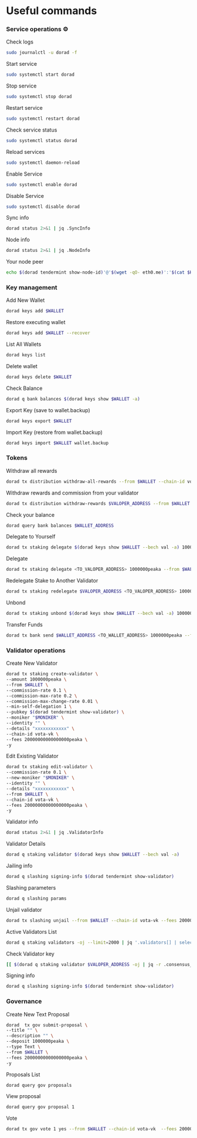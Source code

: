 # Useful commands

### Service operations ⚙️ <a href="#service-operations" id="service-operations"></a>

Check logs

```bash
sudo journalctl -u dorad -f
```

Start service

```bash
sudo systemctl start dorad
```

Stop service

```bash
sudo systemctl stop dorad
```

Restart service

```bash
sudo systemctl restart dorad
```

Check service status

```bash
sudo systemctl status dorad
```

Reload services

```bash
sudo systemctl daemon-reload
```

Enable Service

```bash
sudo systemctl enable dorad
```

Disable Service

```bash
sudo systemctl disable dorad
```

Sync info

```bash
dorad status 2>&1 | jq .SyncInfo
```

Node info

```bash
dorad status 2>&1 | jq .NodeInfo
```

Your node peer

```bash
echo $(dorad tendermint show-node-id)'@'$(wget -qO- eth0.me)':'$(cat $HOME/.dora/config/config.toml | sed -n '/Address to listen for incoming connection/{n;p;}' | sed 's/.*://; s/".*//')
```

### Key management <a href="#key-management" id="key-management"></a>

Add New Wallet

```bash
dorad keys add $WALLET
```

Restore executing wallet

```bash
dorad keys add $WALLET --recover
```

List All Wallets

```bash
dorad keys list
```

Delete wallet

```bash
dorad keys delete $WALLET
```

Check Balance

```bash
dorad q bank balances $(dorad keys show $WALLET -a)
```

Export Key (save to wallet.backup)

```bash
dorad keys export $WALLET
```

Import Key (restore from wallet.backup)

```bash
dorad keys import $WALLET wallet.backup
```

### Tokens <a href="#tokens" id="tokens"></a>



Withdraw all rewards

```bash
dorad tx distribution withdraw-all-rewards --from $WALLET --chain-id vota-vk --fees 20000000000000000peaka
```

Withdraw rewards and commission from your validator

```bash
dorad tx distribution withdraw-rewards $VALOPER_ADDRESS --from $WALLET --commission --chain-id vota-vk --fees 20000000000000000peaka -y
```

Check your balance

```bash
dorad query bank balances $WALLET_ADDRESS
```

Delegate to Yourself

```bash
dorad tx staking delegate $(dorad keys show $WALLET --bech val -a) 1000000peaka --from $WALLET --chain-id vota-vk --fees 20000000000000000peaka -y
```

Delegate

```bash
dorad tx staking delegate <TO_VALOPER_ADDRESS> 1000000peaka --from $WALLET --chain-id vota-vk --fees 20000000000000000peaka -y
```

Redelegate Stake to Another Validator

```bash
dorad tx staking redelegate $VALOPER_ADDRESS <TO_VALOPER_ADDRESS> 1000000peaka --from $WALLET --chain-id vota-vk --fees 20000000000000000peaka -y
```

Unbond

```bash
dorad tx staking unbond $(dorad keys show $WALLET --bech val -a) 1000000peaka --from $WALLET --chain-id vota-vk --fees 20000000000000000peaka -y
```

Transfer Funds

```bash
dorad tx bank send $WALLET_ADDRESS <TO_WALLET_ADDRESS> 1000000peaka --fees 20000000000000000peaka -y
```

### Validator operations <a href="#validator-operations" id="validator-operations"></a>



Create New Validator

```bash
dorad tx staking create-validator \
--amount 1000000peaka \
--from $WALLET \
--commission-rate 0.1 \
--commission-max-rate 0.2 \
--commission-max-change-rate 0.01 \
--min-self-delegation 1 \
--pubkey $(dorad tendermint show-validator) \
--moniker "$MONIKER" \
--identity "" \
--details "xxxxxxxxxxxx" \
--chain-id vota-vk \
--fees 20000000000000000peaka \
-y
```

Edit Existing Validator

```bash
dorad tx staking edit-validator \
--commission-rate 0.1 \
--new-moniker "$MONIKER" \
--identity "" \
--details "xxxxxxxxxxxx" \
--from $WALLET \
--chain-id vota-vk \
--fees 20000000000000000peaka \
-y
```

Validator info

```bash
dorad status 2>&1 | jq .ValidatorInfo
```

Validator Details

```bash
dorad q staking validator $(dorad keys show $WALLET --bech val -a)
```

Jailing info

```bash
dorad q slashing signing-info $(dorad tendermint show-validator)
```

Slashing parameters

```bash
dorad q slashing params
```

Unjail validator

```bash
dorad tx slashing unjail --from $WALLET --chain-id vota-vk --fees 20000000000000000peaka -y
```

Active Validators List

```bash
dorad q staking validators -oj --limit=2000 | jq '.validators[] | select(.status=="BOND_STATUS_BONDED")' | jq -r '(.tokens|tonumber/pow(10; 6)|floor|tostring) + " 	 " + .description.moniker' | sort -gr | nl
```

Check Validator key

```bash
[[ $(dorad q staking validator $VALOPER_ADDRESS -oj | jq -r .consensus_pubkey.key) = $(dorad status | jq -r .ValidatorInfo.PubKey.value) ]] && echo -e "Your key status is ok" || echo -e "Your key status is error"
```

Signing info

```bash
dorad q slashing signing-info $(dorad tendermint show-validator)
```

### Governance <a href="#governance" id="governance"></a>



Create New Text Proposal

```bash
dorad  tx gov submit-proposal \
--title "" \
--description "" \
--deposit 1000000peaka \
--type Text \
--from $WALLET \
--fees 20000000000000000peaka \
-y 
```

Proposals List

```bash
dorad query gov proposals
```



View proposal

```bash
dorad query gov proposal 1
```

Vote

```bash
dorad tx gov vote 1 yes --from $WALLET --chain-id vota-vk  --fees 20000000000000000peaka -y
```
